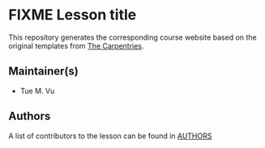 # FIXME Lesson title

This repository generates the corresponding course website based on the original templates
from [The Carpentries](https://carpentries.org/).

## Maintainer(s)

* Tue M. Vu

## Authors

A list of contributors to the lesson can be found in [AUTHORS](AUTHORS)

